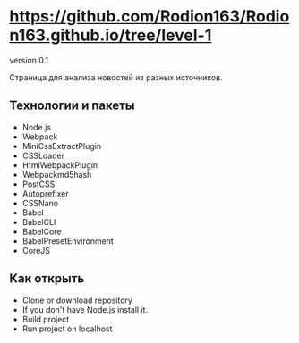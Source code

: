 # https://github.com/Rodion163/Rodion163.github.io/tree/level-1
version 0.1

Страница для анализа новостей из разных источников.

Технологии и пакеты
------------------
- Node.js
- Webpack
- MiniCssExtractPlugin
- CSSLoader
- HtmlWebpackPlugin
- Webpackmd5hash
- PostCSS
- Autoprefixer
- CSSNano
- Babel
- BabelCLI
- BabelCore
- BabelPresetEnvironment
- CoreJS

Как открыть
----------------
- Clone or download repository
- If you don't have Node.js install it.
- Build project 
- Run project on localhost 